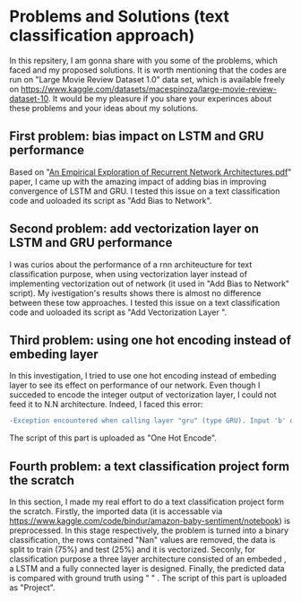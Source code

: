 # Problems and Solutions (text classification approach)
In this repsitery, I am gonna share with you some of the problems, which faced and my proposed solutions. It is worth mentioning that the codes are run on "Large Movie Review Dataset 1.0" data set, which is available freely on https://www.kaggle.com/datasets/macespinoza/large-movie-review-dataset-10. 
It would be my pleasure if you share your experinces about these problems and your ideas about my solutions.
## First problem: bias impact on LSTM and GRU performance
Based on "[An Empirical Exploration of Recurrent Network Architectures.pdf](https://github.com/mohammadmehdikeramati/Text-Classification/files/9563647/An.Empirical.Exploration.of.Recurrent.Network.Architectures.pdf)" paper, I came up with the amazing impact of adding bias in improving convergence of LSTM and GRU. I tested this issue on a text classification code and uoloaded its script as "Add Bias to Network".
## Second problem: add vectorization layer on LSTM and GRU performance
I was curios about the performance of a rnn architeucture for text classification purpose, when using vectorization layer instead of implementing vectorization out of network (it used in "Add Bias to Network" script). My ivestigation's results shows there is almost no difference between these tow approaches. I tested this issue on a text classification code and uoloaded its script as "Add Vectorization Layer ".    
## Third problem: using one hot encoding instead of embeding layer
In this investigation, I tried to use one hot encoding instead of embeding layer to see its effect on performance of our network. Even though I succeded to encode the integer output of vectorization layer, I could not feed it to N.N architecture. Indeed, I faced this error:
```diff
-Exception encountered when calling layer "gru" (type GRU). Input 'b' of 'MatMul' Op has type float32 that does not match type int32 of argument 'a'. 
```
The script of this part is uploaded as "One Hot Encode".
## Fourth problem: a text classification project form the scratch
In this section, I made my real effort to do a text classification project form the scratch. Firstly, the imported data (it is accessable via https://www.kaggle.com/code/bindur/amazon-baby-sentiment/notebook) is preprocessed. In this stage respectively, the problem is turned into a binary classification, the rows contained "Nan" values are removed, the data is split to train (75%) and test (25%) and it is vectorized. Seconly, for classification purpose a three layer architecture consisted of an embeded , a LSTM and a fully connected layer is designed. Finally, the predicted data is compared with ground truth using " " . The script of this part is uploaded as "Project".
